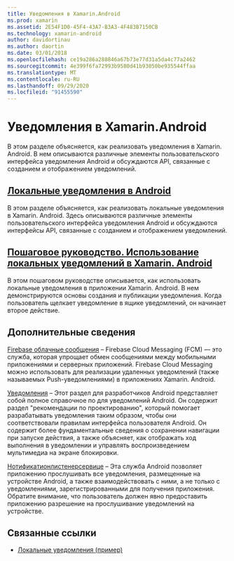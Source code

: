 ```yaml
---
title: Уведомления в Xamarin.Android
ms.prod: xamarin
ms.assetid: 2E54F1D0-45F4-43A7-B3A3-4F483B7150CB
ms.technology: xamarin-android
author: davidortinau
ms.author: daortin
ms.date: 03/01/2018
ms.openlocfilehash: ce19a286a288846a67b73e77d31a5da4c77a2462
ms.sourcegitcommit: 4e399f6fa72993b9580d41b93050be935544ffaa
ms.translationtype: MT
ms.contentlocale: ru-RU
ms.lasthandoff: 09/29/2020
ms.locfileid: "91455590"
---
```

# <a name="notifications-in-xamarinandroid"></a>Уведомления в Xamarin.Android

В этом разделе объясняется, как реализовать уведомления в Xamarin. Android. В нем описываются различные элементы пользовательского интерфейса уведомления Android и обсуждаются API, связанные с созданием и отображением уведомлений.

## <a name="local-notifications-in-android"></a>[Локальные уведомления в Android](local-notifications.md)

В этом разделе объясняется, как реализовать локальные уведомления в Xamarin. Android. Здесь описываются различные элементы пользовательского интерфейса уведомления Android и обсуждаются интерфейсы API, связанные с созданием и отображением уведомлений.

## <a name="walkthrough---using-local-notifications-in-xamarinandroid"></a>[Пошаговое руководство. Использование локальных уведомлений в Xamarin. Android](local-notifications-walkthrough.md)  

В этом пошаговом руководстве описывается, как использовать локальные уведомления в приложении Xamarin. Android. В нем демонстрируются основы создания и публикации уведомления. Когда пользователь щелкает уведомление в ящике уведомлений, он начинает второе действие. 

## <a name="further-reading"></a>Дополнительные сведения

[Firebase облачные сообщения](~/android/data-cloud/google-messaging/firebase-cloud-messaging.md) &ndash; Firebase Cloud Messaging (FCM) — это служба, которая упрощает обмен сообщениями между мобильными приложениями и серверных приложений. Firebase Cloud Messaging можно использовать для реализации удаленных уведомлений (также называемых Push-уведомлениями) в приложениях Xamarin. Android.

[Уведомления](https://developer.android.com/guide/topics/ui/notifiers/notifications.html) &ndash; Этот раздел для разработчиков Android представляет собой полное справочное по для уведомлений Android. Он содержит раздел "рекомендации по проектированию", который помогает разрабатывать уведомления таким образом, чтобы они соответствовали правилам интерфейса пользователя Android. Он содержит более фундаментальные сведения о сохранении навигации при запуске действия, а также объясняет, как отображать ход выполнения в уведомлении и управлять воспроизведением мультимедиа на экране блокировки.

[Нотификатионлистенерсервице](xref:Android.Service.Notification.NotificationListenerService) &ndash; Эта служба Android позволяет приложению прослушивать все уведомления, размещенные на устройстве Android, а также взаимодействовать с ними, а не только с уведомлениями, зарегистрированными для получения приложения.
Обратите внимание, что пользователь должен явно предоставить приложению разрешение на прослушивание уведомлений на устройстве.

## <a name="related-links"></a>Связанные ссылки

- [Локальные уведомления (пример)](/samples/xamarin/monodroid-samples/localnotifications)